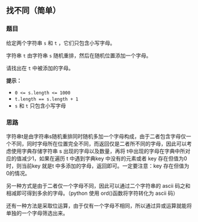 ## 找不同（简单）

### 题目

给定两个字符串 `s` 和 `t` ，它们只包含小写字母。

字符串 `t` 由字符串 `s` 随机重排，然后在随机位置添加一个字母。

请找出在 `t` 中被添加的字母。

**提示：**

- `0 <= s.length <= 1000`
- `t.length == s.length + 1`
- `s` 和 `t` 只包含小写字母

### 思路

字符串t是由字符串s随机重排同时随机多加一个字母构成，由于二者包含字母仅一个不同，同时字母所在位置完全不同，而返回仅是二者所不同的字母，因此可以考虑使用字典存储字符串 s 出现的字母以及数量，再将 t中出现的字母在字典中所对应的值减少1，如果在遍历 t 中遇到字典key 中没有的元素或者 key 存在但值为0时，则当前key 就是t 中多添加的字母，返回即可。一定要注意：key 存在但值为0的情况。

另一种方式是由于二者仅一个字母不同，因此可以通过二个字符串的 ascii 码之和相减即可得到多余的字母。（python 使用 ord()函数将字符转化为 ascii 码）

还有一种方法是采取位运算，由于仅有一个字母不相同，所以通过异或运算就能将单独的一个字母筛选出来。

